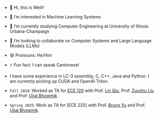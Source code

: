 - 👋 Hi, this is Weili!
- 👀 I’m interested in Machine Learning Systems
- 🌱 I’m currently studying Computer Engineering at University of Illinois Urbana-Champaign
- 💞️ I’m looking to collaborate on Computer Systems and Large Language Models (LLMs)
- 😄 Pronouns: He/Him
- ⚡ Fun fact: I can speak Cantonese!
- I have some experience in LC-3 assembly, C, C++, Java and Python. I am currently picking up CUDA and OpenAI Triton.

- `Fall 2024`: Worked as TA for [ECE 120](https://canvas.illinois.edu/courses/51867/external_tools/13654) with Prof. [Lin Qiu](https://ieeexplore.ieee.org/author/37088073320), Prof. [Zuozhu Liu](https://scholar.google.com/citations?user=h602wLIAAAAJ&hl=en) and Prof. [Ujjal Bhowmik](https://ece.illinois.edu/about/directory/faculty/ubhowmik).
- `Spring 2025`: Work as TA for [ECE 220] with Prof. [Bruce Yu](https://bruceyo.github.io) and Prof. [Ujjal Bhowmik](https://ece.illinois.edu/about/directory/faculty/ubhowmik).

<!---
Weili-0234/Weili-0234 is a ✨ special ✨ repository because its `README.md` (this file) appears on your GitHub profile.
You can click the Preview link to take a look at your changes.
--->
